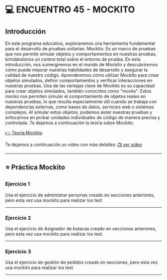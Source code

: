 # :computer: ENCUENTRO 45 - MOCKITO

## Introducción

En este programa educativo, exploraremos una herramienta fundamental para el desarrollo de pruebas unitarias: Mockito. Es un marco de pruebas que nos permite simular objetos y comportamientos en nuestras pruebas, brindándonos un control total sobre el entorno de prueba. En esta introducción, nos sumergiremos en el mundo de Mockito y descubriremos cómo puede mejorar nuestras habilidades de desarrollo y asegurar la calidad de nuestro código. Aprenderemos cómo utilizar Mockito para crear objetos simulados, definir comportamientos y verificar interacciones en nuestras pruebas. Una de las ventajas clave de Mockito es su capacidad para crear objetos simulados, también conocidos como "mocks". Estos mocks nos permiten simular el comportamiento de objetos reales en nuestras pruebas, lo que resulta especialmente útil cuando se trabaja con dependencias externas, como bases de datos, servicios web o sistemas complejos. Al simular estos objetos, podemos aislar nuestras pruebas y enfocarnos en probar unidades individuales de código de manera precisa y controlada. Te dejamos a continuación la teoría sobre Mockito. 

[👉 Teoría Mockito](https://drive.google.com/file/d/10dYt2ZczZe1MePfr0ceSjVql57vziNJE/view)

Te dejamos a continuación un video con más detalles: [:tv: ver video](https://youtu.be/d0Ld8DnoIes)

---

## :star: Práctica Mockito

### Ejercicio 1

Usa el ejercicio de administrar personas creado en secciones anteriores, pero esta vez usa mockito para realizar los test

---

### Ejercicio 2

Usa el ejercicio de Asignador de butacas creado en secciones anteriores, pero esta vez usa mockito para realizar los test.

---

### Ejercicio 3

Usa el ejercicio de gestión de pedidos creado en secciones, pero esta vez usa mockito para realizar los test

---
